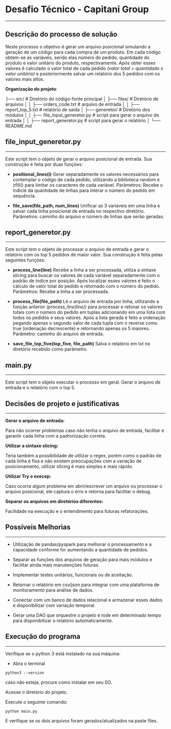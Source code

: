 # Desafio Técnico - Capitani Group
---
## Descrição do processo de solução

Neste processo o objetivo é gerar um arquivo posicional simulando a geração de um código para cada compra de um produto. Em cada código obtem-se as variáveis, sendo elas número do pedido, quantidade do produto e valor unitário do produto, respectivamente. Após obter esses valores é calculado o valor total de cada pedido *(valor total = quantidade x valor unitário)* e posteriormente salvar um relatório dos 5 pedidos com os valores mais altos.  

**Organização do projeto**:

├── src/               # Diretório do código-fonte principal
│   ├── files/ # Diretório de arquivos
│   │   ├── orders_code.txt # arquivo de entrada
│   │   ├── report_top_5.txt # relatório de saída
│   ├── generetor/           # Diretório dos módulos
│   │   ├── file_input_generetor.py # script para gerar o arquivo de entrada
│   │   ├── report_generetor.py # script para gerar o relatório
│   └── README.md   

## file_input_generetor.py
---
Este script tem o objeto de gerar o arquivo posicional de entrada. Sua construção é feita por duas funções:

- **positional_lines(i)**
 Gerar separadamente os valores necessários para contemplar o código de cada pedido, utilizando a biblioteca random e zfill() para limitar os caracteres de cada variável. 
 Parâmetros: Recebe o índicie da quantidade de linhas para interar o número do pedido em sequência.

 - **file_save(file_path, num_lines)**
 Unificar as 3 variaveis em uma linha e salvar cada linha posicional de entrada no respectivo diretório.
 Parâmetros: caminho do arquivo e número de linhas que serão geradas. 

 ## report_generetor.py
---
 Este script tem o objeto de processar o arquivo de entrada e gerar o relatório com os top 5 pedidos de maior valor. Sua construção é feita pelas seguintes funções:

 - **process_line(line)**
 Recebe a linha a ser processada, utiliza a sintaxe slicing para buscar os valores de cada variável separadamente com o padrão de índice por posição. Após localizar esses valores é feito o cálculo de valor total do pedido e retornado com o número do pedido.
 Parâmetros: Recebe a linha a ser processada.

 - **process_file(file_path)**
 Lê o arquivo de entrada por linha, utilizando a função anterior *(process_line(line))* para processar e retonar os valores totais com o número do pedido em tuplas adicionando em uma lista com todos os pedidos e seus valores. Após a lista gerada é feito a ordenação pegando apenas o segundo valor de cada tupla com o reverse como true (ordenação decrescente) e retornando apenas os 5 maiores. 
 Parâmetro: caminho do arquivo de entrada.

- **save_file_top_five(top_five, file_path)**
Salva o relatório em txt no diretório recebido como parâmetro.

## main.py
---
 Este script tem o objeto executar o processo em geral. 
 Gerar o arquivo de entrada e o relatório com o top 5. 

## Decisões de projeto e justificativas
---
**Gerar o arquivo de entrada:**

Para não ocorrer problemas caso não tenha o arquivo de entrada, facilitar e garantir cada linha com a padronização correta.

**Utilizar a sintaxe slicing:**

Teria também a possibilidade de utilizar o regex, porém como o padrão de cada linha é fixa e não existem preocupações com a variação de posicionamento, utilizar slicing é mais simples e mais rápido. 

**Utilizar Try e execep:**

Caso ocorra algum problema em abrir/escrever um arquivo ou processar o arquivo posicional, ele captura o erro e retorna para facilitar o debug.

**Separar os arquivos em diretórios diferentes:**

Facilidade na execução e o entendimento para futuras refatorações.

## Possíveis Melhorias
---

- Utilização de pandas/pyspark para melhorar o processamento e a capacidade conforme for aumentando a quantidade de pedidos.

- Separar as funções dos arquivos de geração para mais módulos e facilitar ainda mais manutenções futuras.

- Implementar testes unitários, funcionais ou de aceitação.

- Retornar o relatório em csv/json para integrar com uma plataforma de monitoramento para análise de dados.

- Conectar com um banco de dados relacional e armazenar esses dados e disponibilizar com variação temporal. 

- Gerar uma DAG que orquestre o projeto e rode em determinado tempo para disponibilizar o relatório automaticamente.

##  Execução do programa
---
Verifique se o python 3 está instalado na sua máquina:

- Abra o terminal

`python3 --version`

caso não esteja, procure como instalar em seu SO.

Acesse o diretório do projeto.

Execute o seguinte comando:

`python main.py`

E verifique se os dois arquivos foram gerados/atualizados na paste files.







